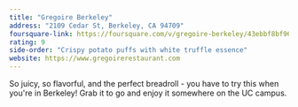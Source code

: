 ```yaml
---
title: "Gregoire Berkeley"
address: "2109 Cedar St, Berkeley, CA 94709"
foursquare-link: https://foursquare.com/v/gregoire-berkeley/43ebbf8bf964a5203b2f1fe3
rating: 9
side-order: "Crispy potato puffs with white truffle essence"
website: https://www.gregoirerestaurant.com
---
```


So juicy, so flavorful, and the perfect breadroll - you have to try this when you're in Berkeley! Grab it to go and
enjoy it somewhere on the UC campus.
